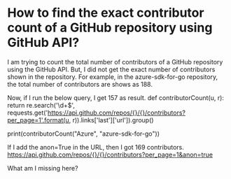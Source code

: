 
# How to find the exact contributor count of a GitHub repository using GitHub API?

I am trying to count the total number of contributors of a GitHub repository using the GitHub API. But, I did not get the exact number of contributors shown in the repository. For example, in the azure-sdk-for-go repository, the total number of contributors are shows as 188.

Now, if I run the below query, I get 157 as result.
def contributorCount(u, r):
    return re.search('\d+$', requests.get('https://api.github.com/repos/{}/{}/contributors?per_page=1'.format(u, r)).links['last']['url']).group()

print(contributorCount("Azure", "azure-sdk-for-go"))

If I add the anon=True in the URL, then I got 169 contributors.
https://api.github.com/repos/{}/{}/contributors?per_page=1&anon=true

What am I missing here?

        